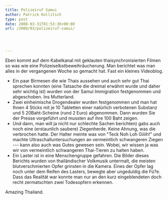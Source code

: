 ```yaml
---
title: Polizeiruf Samui
author: Patrick Kollitsch
type: post
date: 2008-03-31T01:53:36+00:00
url: /2008/03/polizeiruf-samui/




---
```

Eben kommt auf dem Kabelkanal mit geklauten thaisynchronisierten Filmen so was wie eine Polizeiselbstbeweihräucherung. Man berichtet was man alles in der vergangenen Woche so gemacht hat. Fast ein kleines Videoblog. 

  * Ein paar Birmesen die wie Thais aussehen und auch sehr gut Thai sprechen konnten (eine Tatsache die dreimal erwähnt wurde und daher sehr wichtig ist) wurden von der Samui Immigration festgenommen und abgeschoben. Ins Mutterland.
  * Zwei einheimische Drogendealer wurden festgenommen und man hat Ihnen 4 Sticks mit je 10 Tabletten einer natürlich verbotenen Substanz und 5 20Baht-Scheine (rund 2 Euro) abgenommen. Dann wurden Sie der Presse vorgeführt und mussten auf ihre 100 Baht zeigen.
  * Und dann, man will ja nicht nur schlechte Sachen berichten) gabs auch noch eine (erstaunlich saubere) Ziegenherde. Keine Ahnung, was die verbrochen hatte. Der Halter meinte was von "Teck Noh Loh Giiiih!" und machte Ultraschalluntersuchungen an vermeintlich schwangeren Ziegen --- kann also auch was Gutes gewesen sein. Wobei, wir wissen ja was wir von vermeintlich schwangeren Thai-Tieren zu halten haben.
  * Ein Laster ist in eine Menschengruppe gefahren. Die Bilder dieses Berichts wurden von thailändischer Volkmusik untermalt, die meisten blutverschmierten Opfer grinsten in die Kamera. Eines der Opfer lag noch unter dem Reifen des Lasters, bewegte aber ungeduldig die Fü?e. Dass das Realität war konnte man nur an den kurz eingeblendeten doch recht zermatschten zwei Todesopfern erkennen.

Amazing Thailand.
